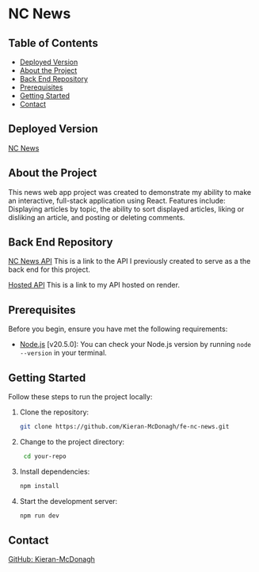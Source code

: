 # NC News

## Table of Contents

- [Deployed Version](#deployed-version)
- [About the Project](#about-the-project)
- [Back End Repository](#back-end-repository)
- [Prerequisites](#prerequisites)
- [Getting Started](#getting-started)
- [Contact](#contact)

## Deployed Version

[NC News](https://kieran-nc-news.netlify.app/)

## About the Project

This news web app project was created to demonstrate my ability to make an interactive, full-stack application using React. Features include: Displaying articles by topic, the ability to sort displayed articles, liking or disliking an article, and posting or deleting comments.

## Back End Repository

[NC News API](https://github.com/Kieran-McDonagh/be-news-project) This is a link to the API I previously created to serve as a the back end for this project.

[Hosted API](https://news-api-rist.onrender.com/api/) This is a link to my API hosted on render.

## Prerequisites

Before you begin, ensure you have met the following requirements:

- [Node.js](https://nodejs.org/) [v20.5.0]: You can check your Node.js version by running `node --version` in your terminal.

## Getting Started

Follow these steps to run the project locally:

1. Clone the repository:
   ```bash
   git clone https://github.com/Kieran-McDonagh/fe-nc-news.git
   ```
2. Change to the project directory:
   ```bash
    cd your-repo
   ```
3. Install dependencies:
   ```bash
   npm install
   ```
4. Start the development server:
   ```bash
   npm run dev
   ```

## Contact

[GitHub: Kieran-McDonagh](https://github.com/Kieran-McDonagh)

